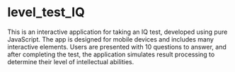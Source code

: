 # level_test_IQ
This is an interactive application for taking an IQ test, developed using pure JavaScript.
The app is designed for mobile devices and includes many interactive elements. 
Users are presented with 10 questions to answer, and after completing the test, the application simulates result processing to determine their level of intellectual abilities.
